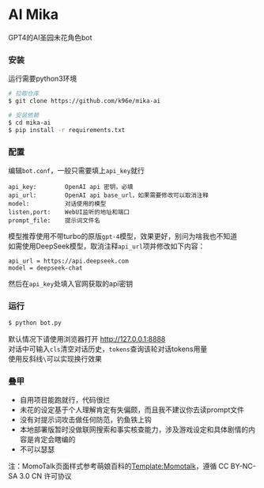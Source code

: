 # AI Mika

GPT4的AI圣园未花角色bot

### 安装
运行需要python3环境
```bash
# 拉取仓库
$ git clone https://github.com/k96e/mika-ai

# 安装依赖
$ cd mika-ai
$ pip install -r requirements.txt
```

### 配置
编辑`bot.conf`，一般只需要填上`api_key`就行
```
api_key:        OpenAI api 密钥，必填
api_url:        OpenAI api base_url，如果需要修改可以取消注释
model:          对话使用的模型
listen,port:    WebUI监听的地址和端口
prompt_file:    提示词文件名
```
模型推荐使用不带turbo的原版`gpt-4`模型，效果更好，别问为啥我也不知道\
如需使用DeepSeek模型，取消注释`api_url`项并修改如下内容：
```
api_url = https://api.deepseek.com
model = deepseek-chat
```
然后在`api_key`处填入官网获取的api密钥
### 运行
```bash
$ python bot.py
```
默认情况下请使用浏览器打开 <http://127.0.0.1:8888> \
对话中可输入`cls`清空对话历史，`tokens`查询该轮对话tokens用量 \
使用反斜线`\`可以实现换行效果

### 叠甲
- 自用项目能跑就行，代码很烂
- 未花的设定基于个人理解肯定有失偏颇，而且我不建议你去读prompt文件
- 没有对提示词攻击做任何防范，钓鱼铁上钩
- 本地部署版暂时没做联网搜索和事实核查能力，涉及游戏设定和具体剧情的内容是肯定会瞎编的
- 不可以瑟瑟

注：MomoTalk页面样式参考萌娘百科的[Template:Momotalk](https://zh.moegirl.org.cn/Template:%E8%94%9A%E8%93%9D%E6%A1%A3%E6%A1%88Momotalk)，遵循 CC BY-NC-SA 3.0 CN 许可协议